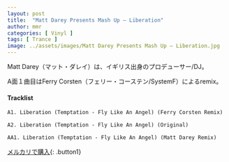 ```yaml
---
layout: post
title:  "Matt Darey Presents Mash Up – Liberation"
author: mmr
categories: [ Vinyl ]
tags: [ Trance ]
image: ../assets/images/Matt Darey Presents Mash Up – Liberation.jpg
---
```


Matt Darey（マット・ダレイ）は、イギリス出身のプロデューサー/DJ。

A面１曲目はFerry Corsten（フェリー・コーステン/SystemF）によるremix。

#### Tracklist
```md
A1. Liberation (Temptation - Fly Like An Angel) (Ferry Corsten Remix)

A2. Liberation (Temptation - Fly Like An Angel) (Original)

AA1. Liberation (Temptation - Fly Like An Angel) (Matt Darey Remix)
```

[メルカリで購入](https://jp.mercari.com/item/m44404211666?afid=6142608987){: .button1}

